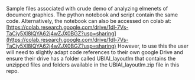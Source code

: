 Sample files associated with crude demo of analyzing elmenets of document graphics. 
The python notebook and script contain the same code. Alternatively, the notebook can also be accessed on colab at:
[https://colab.research.google.com/drive/1dl-7Vs-TaCiy5Xl8lQYA62j4wZJX0BGZ?usp=sharing](https://colab.research.google.com/drive/1dl-7Vs-TaCiy5Xl8lQYA62j4wZJX0BGZ?usp=sharing)
However, to use this the user will need to slightly adapt code references to their own google Drive and ensure their drive has a folder called UBIAI_layoutlm that contains the unzipped files and folders available in the UBIAI_layoutlm.zip file in this repo.
